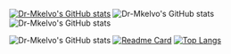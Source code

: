 [![Dr-Mkelvo's GitHub stats](https://github-readme-stats.vercel.app/api?username=Dr-mkelvo)](https://github.com/anuraghazra/github-readme-stats)
![Dr-Mkelvo's GitHub stats](https://github-readme-stats.vercel.app/api?username=dr-mkelvo&count_private=true)
![Dr-Mkelvo's GitHub stats](https://github-readme-stats.vercel.app/api?username=dr-mkelvo&show_icons=true)



![Dr-Mkelvo's GitHub stats](https://github-readme-stats.vercel.app/api?username=dr-mkelvo&show_icons=true&theme=radical)
[![Readme Card](https://github-readme-stats.vercel.app/api/pin/?username=dr-mkelvo&repo=github-readme-stats)](https://github.com/dr-mkelvo/github-readme-stats)
[![Top Langs](https://github-readme-stats.vercel.app/api/top-langs/?username=dr-mkelvo)](https://github.com/dr-mkelvo/github-readme-stats)
